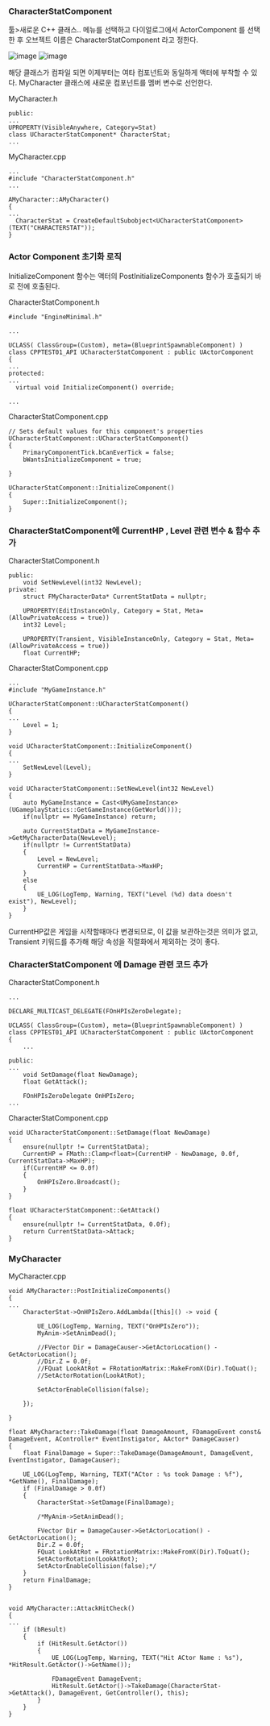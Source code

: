 ### CharacterStatComponent

툴>새로운 C++ 클래스.. 메뉴를 선택하고 다이얼로그에서 ActorComponent 를 선택한 후 오브젝트 이름은 CharacterStatComponent 라고 정한다.

![image](https://user-images.githubusercontent.com/29656900/186672608-1475078c-90ae-452d-8944-11469d6f8900.png)
![image](https://user-images.githubusercontent.com/29656900/186673296-93ba47b4-04e6-4577-aa29-b2ebfd615f35.png)


해당 클래스가 컴파일 되면 이제부터는 여타 컴포넌트와 동일하게 액터에 부착할 수 있다. MyCharacter 클래스에 새로운 컴포넌트를 멤버 변수로 선언한다.

MyCharacter.h
```
public:
...
UPROPERTY(VisibleAnywhere, Category=Stat)
class UCharacterStatComponent* CharacterStat;
...
```
MyCharacter.cpp
```
...
#include "CharacterStatComponent.h"
...

AMyCharacter::AMyCharacter()
{
...
  CharacterStat = CreateDefaultSubobject<UCharacterStatComponent>(TEXT("CHARACTERSTAT"));
}
```
### Actor Component 초기화 로직

InitializeComponent 함수는 액터의 PostInitializeComponents 함수가 호출되기 바로 전에 호출된다.

CharacterStatComponent.h
```
#include "EngineMinimal.h"

...

UCLASS( ClassGroup=(Custom), meta=(BlueprintSpawnableComponent) )
class CPPTEST01_API UCharacterStatComponent : public UActorComponent
{
...
protected:
...
  virtual void InitializeComponent() override;
  
...

```

CharacterStatComponent.cpp
```
// Sets default values for this component's properties
UCharacterStatComponent::UCharacterStatComponent()
{	
	PrimaryComponentTick.bCanEverTick = false;
  	bWantsInitializeComponent = true;

}

UCharacterStatComponent::InitializeComponent()
{
  	Super::InitializeComponent();
}

```

### CharacterStatComponent에 CurrentHP , Level 관련 변수 & 함수 추가 

CharacterStatComponent.h
```
public:
	void SetNewLevel(int32 NewLevel);
private:
	struct FMyCharacterData* CurrentStatData = nullptr;
	
	UPROPERTY(EditInstanceOnly, Category = Stat, Meta=(AllowPrivateAccess = true))
	int32 Level;
	
	UPROPERTY(Transient, VisibleInstanceOnly, Category = Stat, Meta=(AllowPrivateAccess = true))
	float CurrentHP;
```
CharacterStatComponent.cpp
```
...
#include "MyGameInstance.h"

UCharacterStatComponent::UCharacterStatComponent()
{
...
	Level = 1;
}

void UCharacterStatComponent::InitializeComponent()
{
...
	SetNewLevel(Level);
}

void UCharacterStatComponent::SetNewLevel(int32 NewLevel)
{
	auto MyGameInstance = Cast<UMyGameInstance>(UGameplayStatics::GetGameInstance(GetWorld()));
	if(nullptr == MyGameInstance) return;
	
	auto CurrentStatData = MyGameInstance->GetMyCharacterData(NewLevel);
	if(nullptr != CurrentStatData)
	{
		Level = NewLevel;
		CurrentHP = CurrentStatData->MaxHP;
	}
	else
	{
		UE_LOG(LogTemp, Warning, TEXT("Level (%d) data doesn't exist"), NewLevel);
	}
}

```
CurrentHP값은 게임을 시작할때마다 변경되므로, 이 값을 보관하는것은 의미가 없고, Transient 키워드를 추가해 해당 속성을 직렬화에서 제외하는 것이 좋다.

### CharacterStatComponent 에 Damage 관련 코드 추가

CharacterStatComponent.h
```
...

DECLARE_MULTICAST_DELEGATE(FOnHPIsZeroDelegate);

UCLASS( ClassGroup=(Custom), meta=(BlueprintSpawnableComponent) )
class CPPTEST01_API UCharacterStatComponent : public UActorComponent
{
	...

public:
...
	void SetDamage(float NewDamage);
	float GetAttack();
	
	FOnHPIsZeroDelegate OnHPIsZero;
...
```

CharacterStatComponent.cpp
```
void UCharacterStatComponent::SetDamage(float NewDamage)
{
	ensure(nullptr != CurrentStatData);
	CurrentHP = FMath::Clamp<float>(CurrentHP - NewDamage, 0.0f, CurrentStatData->MaxHP);
	if(CurrentHP <= 0.0f)
	{
		OnHPIsZero.Broadcast();
	}
}

float UCharacterStatComponent::GetAttack()
{
	ensure(nullptr != CurrentStatData, 0.0f);
	return CurrentStatData->Attack;
}

```

### MyCharacter

MyCharacter.cpp
```
void AMyCharacter::PostInitializeComponents()
{
...
	CharacterStat->OnHPIsZero.AddLambda([this]() -> void {
		
		UE_LOG(LogTemp, Warning, TEXT("OnHPIsZero"));
		MyAnim->SetAnimDead();

		//FVector Dir = DamageCauser->GetActorLocation() - GetActorLocation();
		//Dir.Z = 0.0f;
		//FQuat LookAtRot = FRotationMatrix::MakeFromX(Dir).ToQuat();
		//SetActorRotation(LookAtRot);

		SetActorEnableCollision(false);

	});
	
}

float AMyCharacter::TakeDamage(float DamageAmount, FDamageEvent const& DamageEvent, AController* EventInstigator, AActor* DamageCauser)
{
	float FinalDamage = Super::TakeDamage(DamageAmount, DamageEvent, EventInstigator, DamageCauser);
	
	UE_LOG(LogTemp, Warning, TEXT("ACtor : %s took Damage : %f"), *GetName(), FinalDamage);
	if (FinalDamage > 0.0f)
	{
		CharacterStat->SetDamage(FinalDamage);

		/*MyAnim->SetAnimDead();

		FVector Dir = DamageCauser->GetActorLocation() - GetActorLocation();
		Dir.Z = 0.0f;
		FQuat LookAtRot = FRotationMatrix::MakeFromX(Dir).ToQuat();
		SetActorRotation(LookAtRot);
		SetActorEnableCollision(false);*/
	}
	return FinalDamage;
}


void AMyCharacter::AttackHitCheck()
{
...
	if (bResult)
	{
		if (HitResult.GetActor())
		{
			UE_LOG(LogTemp, Warning, TEXT("Hit ACtor Name : %s"), *HitResult.GetActor()->GetName());

			FDamageEvent DamageEvent;
			HitResult.GetActor()->TakeDamage(CharacterStat->GetAttack(), DamageEvent, GetController(), this);
		}
	}
}
```
